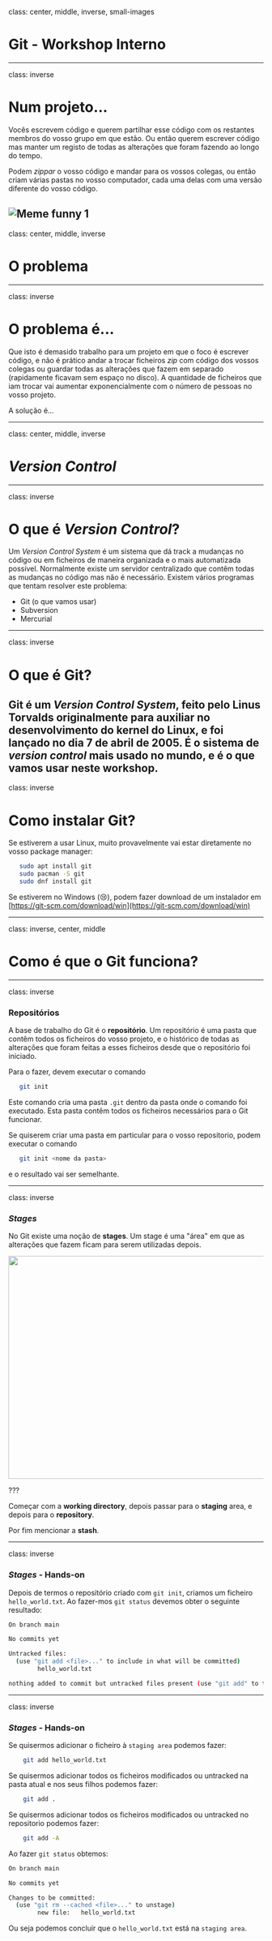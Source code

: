 class: center, middle, inverse, small-images

# Git - Workshop Interno

---

class: inverse

# Num projeto...

Vocês escrevem código e querem partilhar esse código com os restantes membros do vosso grupo em que estão. Ou então querem escrever código mas manter um registo de todas as alterações que foram fazendo ao longo do tempo.

Podem _zippar_ o vosso código e mandar para os vossos colegas, ou então criam várias pastas no vosso computador, cada uma delas com uma versão diferente do vosso código.

![Meme funny 1](assets/versoes_trabalho_funny.png)
---

class: center, middle, inverse

# O problema

---

class: inverse

# O problema é...

Que isto é demasido trabalho para um projeto em que o foco é escrever código, e não é prático andar a trocar ficheiros _zip_ com código dos vossos colegas ou guardar todas as alterações que fazem em separado (rapidamente ficavam sem espaço no disco). A quantidade de ficheiros que iam trocar vai aumentar exponencialmente com o número de pessoas no vosso projeto.

A solução é...

---

class: center, middle, inverse

# _Version Control_

---

class: inverse

# O que é _Version Control_?

Um _Version Control System_ é um sistema que dá track a mudanças no código ou em ficheiros de maneira organizada e o mais automatizada possível. Normalmente existe um servidor centralizado que contêm todas as mudanças no código mas não é necessário.
Existem vários programas que tentam resolver este problema: 
- Git (o que vamos usar)
- Subversion
- Mercurial
---

class: inverse

# O que é Git?

Git é um _Version Control System_, feito pelo Linus Torvalds originalmente para auxiliar no desenvolvimento do kernel do Linux, e foi lançado no dia 7 de abril de 2005. É o sistema de _version control_ mais usado no mundo, e é o que vamos usar neste workshop.
---

class: inverse

# Como instalar Git?

Se estiverem a usar Linux, muito provavelmente vai estar diretamente no vosso package manager: 
```bash
   sudo apt install git
   sudo pacman -S git
   sudo dnf install git
```
Se estiverem no Windows (😢), podem fazer download de um instalador em [https://git-scm.com/download/win](https://git-scm.com/download/win)

---

class: inverse, center, middle

# Como é que o Git funciona? 

---

class: inverse

### Repositórios

A base de trabalho do Git é o **repositório**. Um repositório é uma pasta que contêm todos os ficheiros do vosso projeto, e o histórico de todas as alterações que foram feitas a esses ficheiros desde que o repositório foi iniciado.

Para o fazer, devem executar o comando
```bash
   git init
```
Este comando cria uma pasta `.git` dentro da pasta onde o comando foi executado. Esta pasta contêm todos os ficheiros necessários para o Git funcionar.

Se quiserem criar uma pasta em particular para o vosso repositorio, podem executar o comando
```bash
   git init <nome da pasta>
```
e o resultado vai ser semelhante.

---
class: inverse

### *Stages*

No Git existe uma noção de **stages**. Um stage é uma "área" em que as alterações que fazem ficam para serem utilizadas depois.

<img height="440" width="750" src="assets/git_00_intro_01_sections.webp">

???

Começar com a **working directory**, depois passar para o **staging** area, e depois para o **repository**.

Por fim mencionar a **stash**.

---

class: inverse

### *Stages* - Hands-on

Depois de termos o repositório criado com `git init`, criamos um ficheiro `hello_world.txt`.
Ao fazer-mos `git status` devemos obter o seguinte resultado:

```bash
On branch main

No commits yet

Untracked files:
  (use "git add <file>..." to include in what will be committed)
        hello_world.txt

nothing added to commit but untracked files present (use "git add" to track)
```

---

class: inverse

### *Stages* - Hands-on

Se quisermos adicionar o ficheiro à `staging area` podemos fazer:
```bash
    git add hello_world.txt
```

Se quisermos adicionar todos os ficheiros modificados ou untracked na pasta atual e nos seus filhos podemos fazer:
```bash
    git add .
```

Se quisermos adicionar todos os ficheiros modificados ou untracked no repositorio podemos fazer:
```bash
    git add -A
```
Ao fazer `git status` obtemos:
```bash
On branch main

No commits yet

Changes to be committed:
  (use "git rm --cached <file>..." to unstage)
        new file:   hello_world.txt
```
Ou seja podemos concluir que o `hello_world.txt` está na `staging area`.